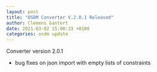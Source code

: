 ```yaml
---
layout: post
title: "OSDM Converter V.2.0.1 Released"
author: Clemens Gantert
date: 2021-03-02 15:00:33 +0100
categories: osdm update
---
```


Converter version 2.0.1

- bug fixes on json import with empty lists of constraints
